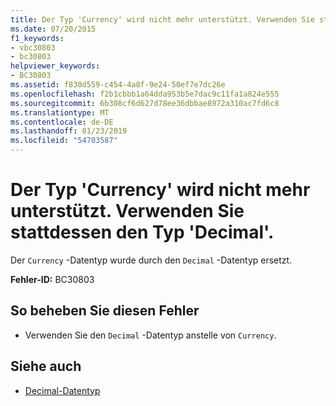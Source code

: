 ```yaml
---
title: Der Typ 'Currency' wird nicht mehr unterstützt. Verwenden Sie stattdessen den Typ 'Decimal'.
ms.date: 07/20/2015
f1_keywords:
- vbc30803
- bc30803
helpviewer_keywords:
- BC30803
ms.assetid: f830d559-c454-4a8f-9e24-50ef7e7dc26e
ms.openlocfilehash: f2b1cbbb1a64dda953b5e7dac9c11fa1a824e555
ms.sourcegitcommit: 6b308cf6d627d78ee36dbbae8972a310ac7fd6c8
ms.translationtype: MT
ms.contentlocale: de-DE
ms.lasthandoff: 01/23/2019
ms.locfileid: "54703587"
---
```

# <a name="currency-is-no-longer-a-supported-type-use-the-decimal-type-instead"></a>Der Typ 'Currency' wird nicht mehr unterstützt. Verwenden Sie stattdessen den Typ 'Decimal'.
Der `Currency` -Datentyp wurde durch den `Decimal` -Datentyp ersetzt.  
  
 **Fehler-ID:** BC30803  
  
## <a name="to-correct-this-error"></a>So beheben Sie diesen Fehler  
  
-   Verwenden Sie den `Decimal` -Datentyp anstelle von `Currency`.  
  
## <a name="see-also"></a>Siehe auch
- [Decimal-Datentyp](../../visual-basic/language-reference/data-types/decimal-data-type.md)

